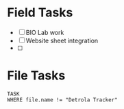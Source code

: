 # Field Tasks

- [ ] BIO Lab work
- [ ] Website sheet integration
- [ ] 

# File Tasks
```dataview
TASK 
WHERE file.name != "Detrola Tracker"
```

